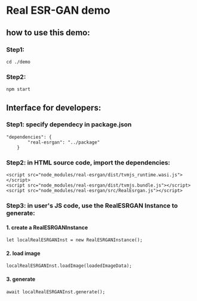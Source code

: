 # Real ESR-GAN demo

## how to use this demo:
### Step1:
```cd ./demo```
### Step2:
```npm start```
## Interface for developers:
### Step1: specify dependecy in package.json
```    
"dependencies": {
        "real-esrgan": "../package"
    }
```
### Step2: in HTML source code, import the dependencies:
```
<script src="node_modules/real-esrgan/dist/tvmjs_runtime.wasi.js"></script>
<script src="node_modules/real-esrgan/dist/tvmjs.bundle.js"></script>
<script src="node_modules/real-esrgan/src/RealEsrgan.js"></script>
```
### Step3: in user's JS code, use the RealESRGAN Instance to generate:
#### 1. create a RealESRGANInstance
```
let localRealESRGANInst = new RealESRGANInstance();
```
#### 2. load image
```
localRealESRGANInst.loadImage(loadedImageData);
```
#### 3. generate
```
await localRealESRGANInst.generate();
```




